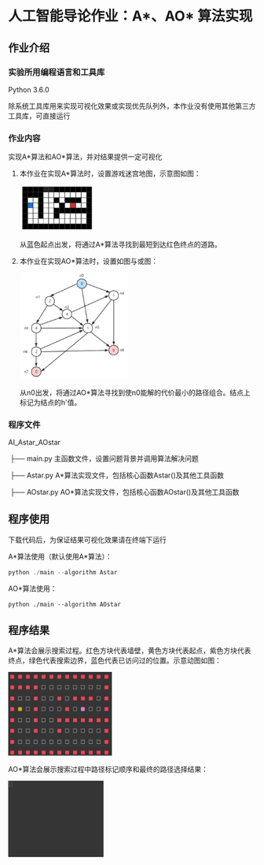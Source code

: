 # 人工智能导论作业：A\*、AO\* 算法实现

## 作业介绍

### 实验所用编程语言和工具库

Python 3.6.0

除系统工具库用来实现可视化效果或实现优先队列外，本作业没有使用其他第三方工具库，可直接运行

### 作业内容

实现A\*算法和AO\*算法，并对结果提供一定可视化

1. 本作业在实现A*算法时，设置游戏迷宫地图，示意图如图：
   
   <img title="" src=".\images\迷宫示意.png" alt="迷宫示意" style="zoom: 33%;" data-align="center" width="456">
   
   从蓝色起点出发，将通过A*算法寻找到最短到达红色终点的道路。

2. 本作业在实现AO*算法时，设置如图与或图：
   
   <img title="" src=".\images\与或图示意.png" alt="与或图示意" style="zoom: 50%;" data-align="center" width="442">
   
   从n0出发，将通过AO*算法寻找到使n0能解的代价最小的路径组合。结点上标记为结点的h'值。

### 程序文件

AI_Astar_AOstar

​        ├── main.py            主函数文件，设置问题背景并调用算法解决问题

​        ├── Astar.py            A\*算法实现文件，包括核心函数Astar()及其他工具函数

​        ├── AOstar.py         AO\*算法实现文件，包括核心函数AOstar()及其他工具函数

## 程序使用

下载代码后，为保证结果可视化效果请在终端下运行

A\*算法使用（默认使用A\*算法）：

```c
python ./main --algorithm Astar
```

AO\*算法使用：

```
python ./main --algorithm AOstar
```

## 程序结果

A\*算法会展示搜索过程。红色方块代表墙壁，黄色方块代表起点，紫色方块代表终点，绿色代表搜索边界，蓝色代表已访问过的位置。示意动图如图：

<img title="" src=".\images\Astar输出.gif" alt="Astar输出" style="zoom: 80%;" data-align="center">

AO\*算法会展示搜索过程中路径标记顺序和最终的路径选择结果：

<img title="" src=".\images\AOstar输出.gif" alt="AOstar输出" style="zoom: 67%;" data-align="center" width="290">


